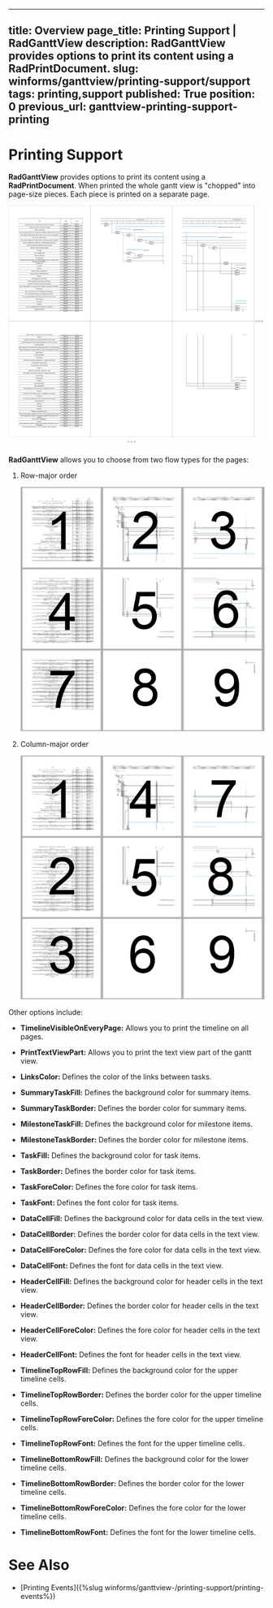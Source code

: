  ---
title: Overview
page_title: Printing Support | RadGanttView
description: RadGanttView provides options to print its content using a RadPrintDocument.
slug: winforms/ganttview/printing-support/support
tags: printing,support
published: True
position: 0
previous_url: ganttview-printing-support-printing
---

# Printing Support

__RadGanttView__ provides options to print its content using a __RadPrintDocument__. When printed the whole gantt view is "chopped" into page-size pieces. Each piece is printed on a separate page.

![ganttview-printing-support 001](images/ganttview-printing-support001.png)

__RadGanttView__ allows you to choose from two flow types for the pages:

1. Row-major order
            
	![ganttview-printing-support 002](images/ganttview-printing-support002.png)

1. Column-major order
            
	![ganttview-printing-support 003](images/ganttview-printing-support003.png)

Other options include:

* __TimelineVisibleOnEveryPage:__ Allows you to print the timeline on all pages.        

* __PrintTextViewPart:__ Allows you to print the text view part of the gantt view.

* __LinksColor:__ Defines the color of the links between tasks.                        

* __SummaryTaskFill:__ Defines the background color for summary items.                 

* __SummaryTaskBorder:__ Defines the border color for summary items.                   

* __MilestoneTaskFill:__ Defines the background color for milestone items.             

* __MilestoneTaskBorder:__ Defines the border color for milestone items.               

* __TaskFill:__ Defines the background color for task items.                           

* __TaskBorder:__ Defines the border color for task items.                             

* __TaskForeColor:__ Defines the fore color for task items.                            

* __TaskFont:__ Defines the font color for task items.                                 

* __DataCellFill:__ Defines the background color for data cells in the text view.      

* __DataCellBorder:__ Defines the border color for data cells in the text view.        

* __DataCellForeColor:__ Defines the fore color for data cells in the text view.       

* __DataCellFont:__ Defines the font for data cells in the text view.                  

* __HeaderCellFill:__ Defines the background color for header cells in the text view.  

* __HeaderCellBorder:__ Defines the border color for header cells in the text view.    

* __HeaderCellForeColor:__ Defines the fore color for header cells in the text view.   

* __HeaderCellFont:__ Defines the font for header cells in the text view.              

* __TimelineTopRowFill:__ Defines the background color for the upper timeline cells.   

* __TimelineTopRowBorder:__ Defines the border color for the upper timeline cells.

* __TimelineTopRowForeColor:__ Defines the fore color for the upper timeline cells.

* __TimelineTopRowFont:__ Defines the font for the upper timeline cells.                

* __TimelineBottomRowFill:__ Defines the background color for the lower timeline cells.

* __TimelineBottomRowBorder:__ Defines the border color for the lower timeline cells.

* __TimelineBottomRowForeColor:__ Defines the fore color for the lower timeline cells.

* __TimelineBottomRowFont:__ Defines the font for the lower timeline cells.             

# See Also

* [Printing Events]({%slug winforms/ganttview-/printing-support/printing-events%})